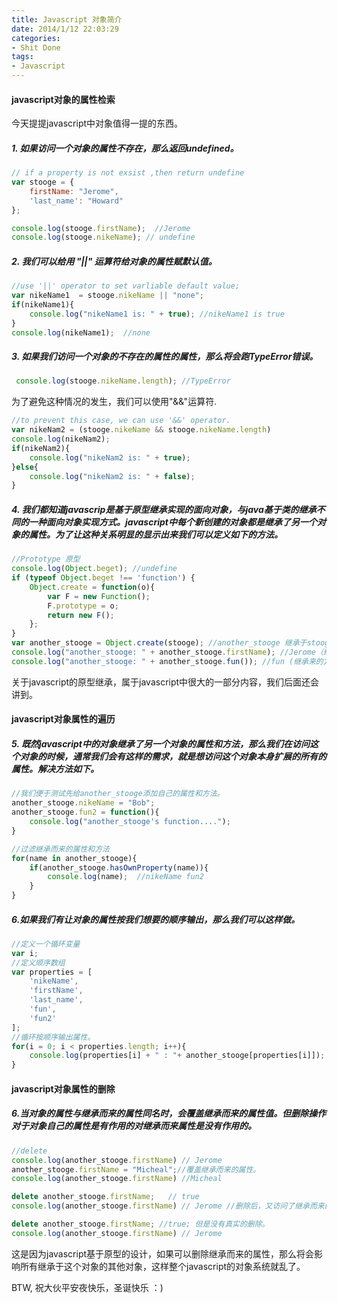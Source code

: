 ```yaml
---
title: Javascript 对象简介
date: 2014/1/12 22:03:29
categories:
- Shit Done
tags:
- Javascript
---
```

#### javascript对象的属性检索

今天提提javascript中对象值得一提的东西。
##### 1. 如果访问一个对象的属性不存在，那么返回undefined。

``` javascript
// if a property is not exsist ,then return undefine
var stooge = {
    firstName: "Jerome",
    'last_name': "Howard" 
};

console.log(stooge.firstName);  //Jerome
console.log(stooge.nikeName); // undefine
```
##### 2. 我们可以给用 "||" 运算符给对象的属性赋默认值。

``` javascript
//use '||' operator to set varliable default value;
var nikeName1  = stooge.nikeName || "none";
if(nikeName1){
    console.log("nikeName1 is: " + true); //nikeName1 is true
}
console.log(nikeName1);  //none
```

<!--more-->
##### 3. 如果我们访问一个对象的不存在的属性的属性，那么将会跑TypeError错误。

``` javascript
 console.log(stooge.nikeName.length); //TypeError
```

为了避免这种情况的发生，我们可以使用"&&"运算符.

``` javascript
//to prevent this case, we can use '&&' operator.
var nikeNam2 = (stooge.nikeName && stooge.nikeName.length)
console.log(nikeNam2);
if(nikeNam2){
    console.log("nikeNam2 is: " + true);
}else{
    console.log("nikeNam2 is: " + false);
}
```
##### 4. 我们都知道javascrip是基于原型继承实现的面向对象，与java基于类的继承不同的一种面向对象实现方式。javascript中每个新创建的对象都是继承了另一个对象的属性。为了让这种关系明显的显示出来我们可以定义如下的方法。

``` javascript
//Prototype 原型
console.log(Object.beget); //undefine
if (typeof Object.beget !== 'function') {
    Object.create = function(o){
        var F = new Function();
        F.prototype = o;
        return new F();
    };
}
var another_stooge = Object.create(stooge); //another_stooge 继承于stooge。
console.log("another_stooge: " + another_stooge.firstName); //Jerome（继承来的属性）
console.log("another_stooge: " + another_stooge.fun()); //fun (继承来的方法)
```

关于javascript的原型继承，属于javascript中很大的一部分内容，我们后面还会讲到。
#### javascript对象属性的遍历
##### 5. 既然javascript中的对象继承了另一个对象的属性和方法，那么我们在访问这个对象的时候，通常我们会有这样的需求，就是想访问这个对象本身扩展的所有的属性。解决方法如下。

``` javascript
//我们便于测试先给another_stooge添加自己的属性和方法。
another_stooge.nikeName = "Bob"; 
another_stooge.fun2 = function(){
    console.log("another_stooge's function....");
}

//过滤继承而来的属性和方法
for(name in another_stooge){
    if(another_stooge.hasOwnProperty(name)){
        console.log(name);  //nikeName fun2
    }
}
```
##### 6.如果我们有让对象的属性按我们想要的顺序输出，那么我们可以这样做。

``` javascript
//定义一个循环变量
var i;
//定义顺序数组
var properties = [
    'nikeName',
    'firstName',
    'last_name',
    'fun',
    'fun2'
];
//循环按顺序输出属性。
for(i = 0; i < properties.length; i++){
    console.log(properties[i] + " : "+ another_stooge[properties[i]]);
}
```
#### javascript对象属性的删除
##### 6.当对象的属性与继承而来的属性同名时，会覆盖继承而来的属性值。但删除操作对于对象自己的属性是有作用的对继承而来属性是没有作用的。

``` javascript
//delete
console.log(another_stooge.firstName) // Jerome
another_stooge.firstName = "Micheal";//覆盖继承而来的属性。
console.log(another_stooge.firstName) //Micheal

delete another_stooge.firstName;   // true
console.log(another_stooge.firstName) // Jerome //删除后，又访问了继承而来的值，

delete another_stooge.firstName; //true; 但是没有真实的删除。
console.log(another_stooge.firstName) // Jerome
```

这是因为javascript基于原型的设计，如果可以删除继承而来的属性，那么将会影响所有继承于这个对象的其他对象，这样整个javascript的对象系统就乱了。

BTW, 祝大伙平安夜快乐，圣诞快乐 ：)
